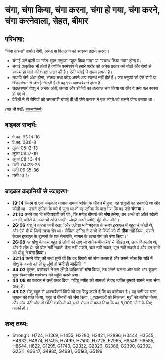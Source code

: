 # चंगा, चंगा किया, चंगा करना, चंगा हो गया, चंगा करने, चंगा करनेवाला, सेहत, बीमार #

## परिभाषा: ##

“चंगा करना” अर्थात रोगी, अन्धा या विकलांग को स्वस्थ्य प्रदान करना।

* चंगाई पाने वाली या “रोग-मुक्त मनुष्य” “पुष्ट किया गया” या “स्वस्थ किया गया” होना है।
* चंगाई प्राकृतिक भी होती है क्योंकि परमेश्वर ने हमारे शरीर को अनेक प्रकार की चोटों और रोगों से स्वस्थ हो जाने की क्षमता प्रदान की है। ऐसी चंगाई में समय लगता है।
* तथापि जैसे अंधा होना, लकवा तथा कोढ़ अपने आप स्वस्थ नहीं होते हैं। जब मनुष्यों को ऐसे रोगों या विकलांगता से चंगाई मिलती है तो वह एक आश्चर्यकर्म होता है।
* उदाहरणार्थ यीशु ने अनेक अंधों, लंगड़ो और रोगियों का तत्काल चंगा किया था और वे उसी पल स्वस्थ हो गए थे।
* प्रेरितों ने भी रोगियों को चमत्कारी चंगाई दी थी जैसे पतरस ने एक लंगड़े को चलने योग्य बनाया था। 

(यह भी देखें: [आश्चर्यकर्म](../miracle.md))

## बाइबल सन्दर्भ: ##

* प्रे.का. 05:14-16
* प्रे.का. 08:6-8
* लूका 05:12-13
* लूका 06:17-19
* लूका 08:43-44
* मत्ती. 04:23-25
* मत्ती 09:35-36
* मत्ती 13:15

## बाइबल कहानियों से उदाहरण: ##

* __19:14__ जिनमे से एक चमत्कार नामान नामक व्यक्ति के जीवन में हुआ, वह शत्रुओं का सेनापति था और कोढ़ी था। उसने एलीशा के बारे में सुना था तो वह एलीशा के पास गया कि वह उसे __चंगा क__।
* __21:10__ उसने यह भी भविष्यवाणी की थी , कि मसीह बीमारों को __चंगा__ करेगा, तब अन्धे की आँखें खोली जाएगी, बहिरों के कान भी खोले जाएँगे, लंगड़े चलने लगेंगे, गूँगे बोल उठेंगे।
* __26:06__ यीशु ने कहना जारी रखा,“और एलीशा भविष्यद्वक्ता के समय इस्राएल में बहुत से कोढ़ी थे, और ऐसे भी थे जिन्हें त्वचा रोग था। लेकिन एलीशा ने उनमें से किसी को भी __ठीक__ नहीं किया, उसने केवल इस्राएल के दुश्मनों के एक सेनापति, नामान के त्वचा रोग को __चंगा__ किया।”
* __26:08__ वह यीशु के पास बहुत से लोगों को लाए जो अनेक बीमारियों से पीड़ित थे, उनमें विकलांग थे, और वे लोग थे, जो बोल नहीं सकते, देख नहीं सकते, चल नहीं सकते, सुन नहीं सकते थे और इन सभी को यीशु ने __चंगा किया__।
* __32:14__ उसने यीशु की चर्चा सुनी थी कि वह बिमारो को चंगा करता है और उसने सोचा कि यदि मैं यीशु के वस्त्रो को ही छू लूँगी तो __चंगी हो जाऊँगी__ , ”
* __44:03__ तुरन्त, परमेश्वर ने उस लँगड़े व्यक्ति को __चंगा__ किया, तब उसने चलना और चारों ओर कूदना शुरू किया और परमेश्वर की स्तुति करने लगा।
* __44:08__ तब पतरस ने उन्हें उत्तर दिया, “यीशु मसीह की सामर्थ्य से यह व्यक्ति तुम्हारे सामने भला __चंगा__ खड़ा है।
* __49:02__ यीशु बहुत से आश्चर्यकर्म किये जो यह सिद्ध करते हैं कि वह परमेश्वर है। वह पानी पर चला, तूफान को शांत किया, बहुत से बीमारों को __चंगा__ किया, ुष्टात्माओं को निकाला, मुर्दों को जीवित किया, और पांच रोटी और दो छोटी मछलियों को इतने भोजन में बदल दिया कि वह 5,000 लोगों के लिए काफी हो।

## शब्द तथ्य: ##

* Strong's: H724, H1369, H1455, H2280, H2421, H2896, H3444, H3545, H4832, H4974, H7495, H7499, H7500, H7725, H7965, H8549, H8585, H8644, H622, G1295, G1743, G2322, G2323, G2386, G2390, G2392, G2511, G3647, G4982, G4991, G5198, G5199
